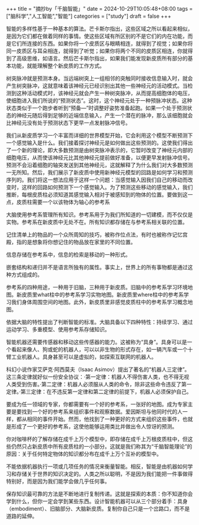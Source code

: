 +++
title = "摘抄by「千脑智能」"
date = 2024-10-29T10:05:48+08:00
tags = ["脑科学","人工智能","智能"]
categories = ["study"]
draft = false
+++

智能的多样性基于一种基本的算法。芒卡斯尔指出，这些区域之所以看起来相似，是因为它们都在做着同样的事情。使这些区域有所区别的不是它们的内在功能，而是它们所连接的东西。如果你将一个皮质区与眼睛相连，就得到了视觉；如果你将同一皮质区与耳朵相连，就得到了听觉；如果你将两个不同的皮质区相连，你就得到了高级思维，如语言。然后芒卡斯尔指出，如果我们能发现新皮质所有部分的基本功能，就能理解整个新皮质的工作方式。

树突脉冲就是预测本身。当远端树突上一组相邻的突触同时接收信息输入时，就会产生树突脉冲，这就意味着该神经元已经识别出其他一些神经元的活动模式。当检测到这种活动模式时，该神经元就会产生一种树突脉冲，从而提高细胞体的电压，使细胞进入我们所说的“预测状态”。这时，这个神经元处于一种预脉冲状态。这种状态类似于一个跑步者听到“预备—”时调整好姿势准备起跑。如果一个处于预测状态的神经元随后得到足够的近端信息输入，产生一个潜在的脉冲，那么该细胞就会比神经元没有处于预测状态下更早一点发射脉冲信号。

我们从新皮质学习一个丰富而详细的世界模型开始，它会利用这个模型不断预测下一个感觉输入是什么。我们接着探讨神经元是如何做出这些预测的。这使我们得出了一个新的理论，即大多数预测是由树突脉冲表示的，它暂时改变了神经元内部的细胞电压，从而使该神经元比其他神经元提前做好准备，以便更早发射脉冲信号。预测不会沿着细胞的轴突发送到其他神经元，这就解释了为什么我们对大多数预测一无所知。然后，我们展示了新皮质中使用新神经元模型的回路是如何学习和预测序列的。我们将这一想法应用于这样一个问题：当感觉输入因我们自己的移动而改变时，这样的回路如何预测下一个感觉输入。为了预测这些移动的感觉输入，我们推断，每根皮质柱必须知道其感觉输入相对于被感知到的物体的位置。要做到这一点，皮质柱需要一个以该物体为轴心的参考系

大脑使用参考系管理所有知识。参考系用于为我们所知道的一切建模，而不仅仅是实物。参考系在新皮质中无处不在。所有知识都存储在与参考系相关联的位置。

记住清单上的物品的一个众所周知的技巧，被称作位点法，有时也被称作记忆宫殿，指的是想象将你想记住的物品放在家里的不同位置。

信息存储在参考系中，信息的检索是移动的一种形式。

嵌套结构和递归并不是语言所独有的属性。事实上，世界上的所有事物都是通过这种方式组成的。

参考系的四种用途，一种用于旧脑，三种用于新皮质。旧脑中的参考系学习环境地图。新皮质里what柱中的参考系学习实物地图。新皮质里where柱中的参考系学习我们身体周围空间的地图。此外，新皮质里非感觉皮质柱中的参考系学习概念地图。

依据大脑的特性提出了判断智能的标准。大脑具备以下四种特性：持续学习、通过运动学习、多重模型、使用参考系存储知识。

智能机器还需要传感器和移动这些传感器的能力。这被称为“具身”。具身可以是一个看起来像人、狗或蛇的机器人，可以以非生物的形式存在，如一辆汽车或一个十臂工业机器人。具身甚至可以是虚拟的，如探索互联网的机器人。

科幻小说作家艾萨克·阿西莫夫（Isaac Asimov）提出了著名的“机器人三定律”。这三条定律就好似一份安全协议：·第一定律：机器人不得伤害人类，也不得无视人类受到伤害。·第二定律：机器人必须服从人类的命令，除非这些命令违反了第一定律。·第三定律：在不违反第一定律和第二定律的前提下，机器人必须保护自己。

要成为任一领域的专家，你都需要有一个好的参考系，一张好的地图。成为专家主要是要找到一个好的参考系来组织事件和观察数据。爱因斯坦与他同时代的人一样，都从相同的事件开始。然而，他找到了一种更好的方式来组织这些事件，也就是形成了一个更好的参考系，这使他能够运用类比并做出令人惊讶的预测。

你对咖啡杯的了解存储在成千上万个模型中，即存储在成千上万根皮质柱中，但这些仍然只占新皮质中所有皮质柱的一小部分。这就是我们称其为“千脑智能理论”的原因：关于任何特定物体的知识都分布在成千上万个互补的模型中。

不能依据机器执行一项或几项任务的情况来衡量智能。相反，智能是由机器如何学习和存储关于世界的知识决定的。人类之所以聪明，不是因为我们能把一件事做得特别好，而是因为我们能学会做几乎任何事。

保存知识最可靠的方法是不断地进行复制传递。这就是探索的本质：你不知道你会学到什么，但你一定会学到某些东西。设计智能机器可以从三个部分着手：具身（embodiment）、旧脑部分、大脑新皮质。复制你自己只是一个岔路口，而不是道路的延伸。
